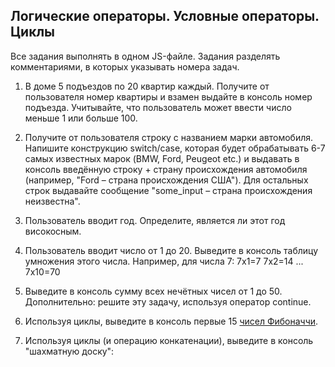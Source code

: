 ## Логические операторы. Условные операторы. Циклы

Все задания выполнять в одном JS-файле. Задания разделять комментариями, в которых указывать номера задач.

1. В доме 5 подъездов по 20 квартир каждый. Получите от пользователя номер квартиры и взамен выдайте в консоль номер подъезда. Учитывайте, что пользователь может ввести число меньше 1 или больше 100.

2. Получите от пользователя строку с названием марки автомобиля. Напишите конструкцию switch/case, которая будет обрабатывать 6-7 самых известных марок (BMW, Ford, Peugeot etc.) и выдавать в консоль введённую строку + страну происхождения автомобиля (например, "Ford – страна происхождения США"). Для остальных строк выдавайте сообщение "some_input – страна происхождения неизвестна".

3. Пользователь вводит год. Определите, является ли этот год високосным.

4. Пользователь вводит число от 1 до 20. Выведите в консоль таблицу умножения этого числа.
Например, для числа 7:
	7x1=7
	7x2=14
	...
	7x10=70

5. Выведите в консоль сумму всех нечётных чисел от 1 до 50. Дополнительно: решите эту задачу, используя оператор continue.

6. Используя циклы, выведите в консоль первые 15 [чисел Фибоначчи](https://ru.wikipedia.org/wiki/Числа_Фибоначчи).

7. Используя циклы (и операцию конкатенации), выведите в консоль "шахматную доску":

